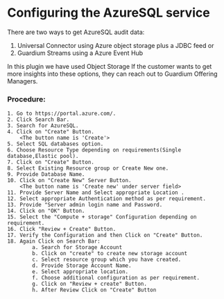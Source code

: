 
# Configuring the AzureSQL service

There are two ways to get AzureSQL audit data:

1. Universal Connector using Azure object storage plus a JDBC feed or
2. Guardium Streams using a Azure Event Hub

In this plugin we have used Object Storage
If the customer wants to get more insights into these options, they can reach out to Guardium Offering Managers.

### Procedure:
	1. Go to https://portal.azure.com/.
	2. Click Search Bar.
	3. Search for AzureSQL.
	4. Click on "Create" Button.
		<The button name is 'Create'>
	5. Select SQL databases option.
	6. Choose Resource Type depending on requirements(Single database,Elastic pool).
	7. Click on "Create" Button.
	8. Select Existing Resource group or Create New one.
	9. Provide Database Name.
	10. Click on "Create New" Server Button.
		<The button name is 'Create new' under server field>
	11. Provide Server Name and Select appropriate Location .
	12. Select appropriate Authentication method as per requirement.
	13. Provide "Server admin login name and Password.
	14. Click on "OK" Button.
	15. Select the "Compute + storage" Configuration depending on requirement.
	16. Click "Review + Create" Button.
	17. Verify the Configuration and then Click on "Create" Button.
	18. Again Click on Search Bar:
			a. Search for Storage Account
			b. Click on "create" to create new storage account
			c. Select resource group which you have created.
			d. Provide Storage Account Name.
			e. Select appropriate location.
			f. Choose additional configuration as per requirement.
			g. Click on "Review + create" Button.
			h. After Review Click on "Create" Button	
